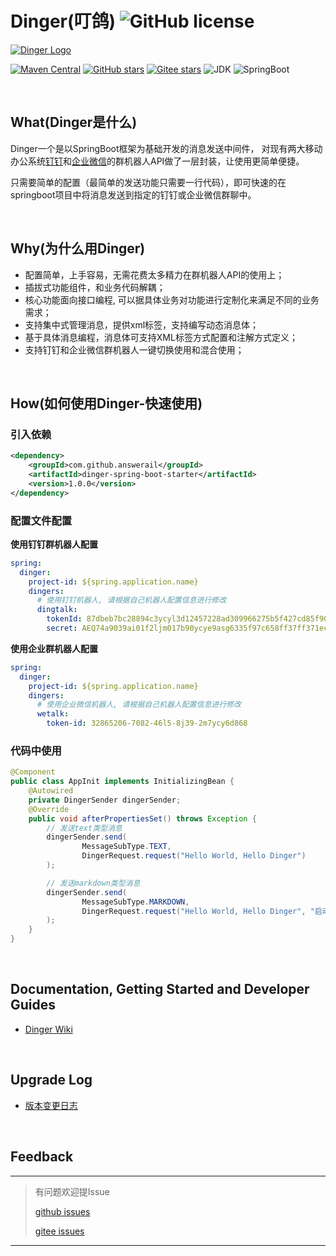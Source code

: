 # Dinger(叮鸽) ![GitHub license](https://img.shields.io/github/license/AnswerAIL/dingtalk-spring-boot-starter)
[![Dinger Logo](https://gitee.com/jaemon/docs/raw/master/dinger.png)](https://github.com/AnswerAIL/dingtalk-spring-boot-starter)


[![Maven Central](https://img.shields.io/maven-central/v/com.github.answerail/dingtalk-spring-boot-starter)](https://mvnrepository.com/artifact/com.github.answerail/dingtalk-spring-boot-starter)
[![GitHub stars](https://img.shields.io/github/stars/AnswerAIL/dingtalk-spring-boot-starter.svg?style=social)](https://github.com/AnswerAIL/dingtalk-spring-boot-starter)
[![Gitee stars](https://gitee.com/jaemon/dingtalk-spring-boot-starter/badge/star.svg?theme=dark)](https://gitee.com/jaemon/dingtalk-spring-boot-starter)
![JDK](https://img.shields.io/badge/JDK-%3E=1.8-green?logo=appveyor)
![SpringBoot](https://img.shields.io/badge/springboot-1.x%20&%202.x-green?logo=appveyor)


&nbsp;


## What(Dinger是什么)
Dinger一个是以SpringBoot框架为基础开发的消息发送中间件， 对现有两大移动办公系统[钉钉](https://ding-doc.dingtalk.com/doc#/serverapi3/iydd5)和[企业微信](https://work.weixin.qq.com/api/doc/90000/90136/91770)的群机器人API做了一层封装，让使用更简单便捷。

只需要简单的配置（最简单的发送功能只需要一行代码），即可快速的在springboot项目中将消息发送到指定的钉钉或企业微信群聊中。


&nbsp;


## Why(为什么用Dinger)
 - 配置简单，上手容易，无需花费太多精力在群机器人API的使用上；
 - 插拔式功能组件，和业务代码解耦；
 - 核心功能面向接口编程, 可以据具体业务对功能进行定制化来满足不同的业务需求；
 - 支持集中式管理消息，提供xml标签，支持编写动态消息体；
 - 基于具体消息编程，消息体可支持XML标签方式配置和注解方式定义；
 - 支持钉钉和企业微信群机器人一键切换使用和混合使用；


&nbsp;


## How(如何使用Dinger-快速使用)
### 引入依赖
```xml
<dependency>
    <groupId>com.github.answerail</groupId>
    <artifactId>dinger-spring-boot-starter</artifactId>
    <version>1.0.0</version>
</dependency>
```

### 配置文件配置
**使用钉钉群机器人配置**
```yaml
spring:
  dinger:
    project-id: ${spring.application.name}
    dingers:
      # 使用钉钉机器人, 请根据自己机器人配置信息进行修改
      dingtalk:
        tokenId: 87dbeb7bc28894c3ycyl3d12457228ad309966275b5f427cd85f9025ebb520cf
        secret: AEQ74a9039ai01f2ljm017b90ycye9asg6335f97c658ff37ff371ec8120581c7f09
```

**使用企业群机器人配置**
```yaml
spring:
  dinger:
    project-id: ${spring.application.name}
    dingers:
      # 使用企业微信机器人, 请根据自己机器人配置信息进行修改
      wetalk:
        token-id: 32865206-7082-46l5-8j39-2m7ycy6d868
```

### 代码中使用
```java
@Component
public class AppInit implements InitializingBean {
    @Autowired
    private DingerSender dingerSender;
    @Override
    public void afterPropertiesSet() throws Exception {
        // 发送text类型消息
        dingerSender.send(
                MessageSubType.TEXT,
                DingerRequest.request("Hello World, Hello Dinger")
        );

        // 发送markdown类型消息
        dingerSender.send(
                MessageSubType.MARKDOWN,
                DingerRequest.request("Hello World, Hello Dinger", "启动通知")
        );
    }
}
```


&nbsp;

## Documentation, Getting Started and Developer Guides
- [Dinger Wiki](https://github.com/AnswerAIL/dingtalk-spring-boot-starter/wiki)

&nbsp;


## Upgrade Log
- [版本变更日志](https://github.com/AnswerAIL/dingtalk-spring-boot-starter/wiki/Dinger-Upgrade-Log)


&nbsp;


## Feedback
***
> 有问题欢迎提Issue
>
> [github issues](https://github.com/AnswerAIL/dingtalk-spring-boot-starter/issues)
>
> [gitee issues](https://gitee.com/jaemon/dingtalk-spring-boot-starter/issues)
***

&nbsp;
